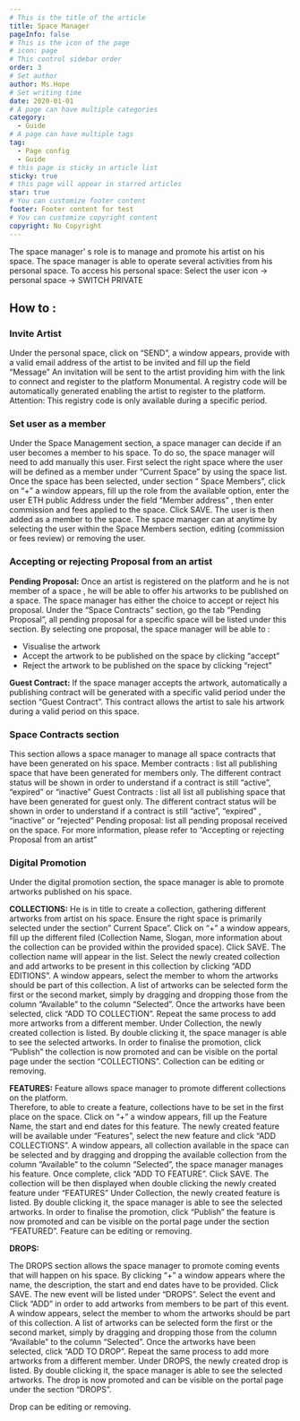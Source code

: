 ```yaml
---
# This is the title of the article
title: Space Manager
pageInfo: false
# This is the icon of the page
# icon: page
# This control sidebar order
order: 3
# Set author
author: Ms.Hope
# Set writing time
date: 2020-01-01
# A page can have multiple categories
category:
  - Guide
# A page can have multiple tags
tag:
  - Page config
  - Guide
# this page is sticky in article list
sticky: true
# this page will appear in starred articles
star: true
# You can customize footer content
footer: Footer content for test
# You can customize copyright content
copyright: No Copyright
---
```

The space manager’ s role is to manage and promote his artist on his space.
The space manager is able to operate several activities from his personal space.
To access his personal space:
Select the user icon -> personal space -> SWITCH PRIVATE

## How to :

### Invite Artist
Under the personal space, click on “SEND”, a window appears, provide with a valid email address of the artist to be invited and fill up the field “Message”
An invitation will be sent to the artist providing him with the link to connect and register to the platform Monumental. A registry code will be automatically generated enabling the artist to register to the platform.
Attention: This registry code is only available during a specific period.

### Set user as a member
Under the Space Management section, a space manager can decide if an user becomes a member to his space. To do so, the space manager will need to add manually this user.
First select the right space where the user will be defined as a member under “Current Space” by using the space list.
Once the space has been selected, under section “ Space Members”, click on “+” a window appears, fill up the role from the available option, enter the user ETH public Address under the field “Member address” , then enter commission and fees applied to the space. 
Click SAVE. The user is then added as a member to the space.
The space manager can at anytime by selecting the user within the Space Members section, editing (commission or fees review) or removing the user.

### Accepting or rejecting Proposal from an artist

**Pending Proposal:**
Once an artist is registered on the platform and he is not member of a space , he will be able to offer his artworks to be published on a space. The space manager has either the choice to accept or reject his proposal.
Under the “Space Contracts” section, go the tab “Pending Proposal”, all pending proposal for a specific space will be listed under this section.
By selecting one proposal, the space manager will be able to :
-	Visualise the artwork
-	Accept the artwork to be published on the space by clicking “accept”
-	Reject the artwork to be published on the space by clicking “reject”

**Guest Contract:**
If the space manager accepts the artwork, automatically a publishing contract will be generated with a specific valid period under the section “Guest Contract”. This contract allows the artist to sale his artwork during a valid period on this space.

### Space Contracts section
This section allows a space manager to manage all space contracts that have been generated on his space.
Member contracts : list all publishing space that have been generated for members only. The different contract status will be shown in order to understand if a contract is still “active”, “expired” or “inactive”
Guest Contracts : list all list all publishing space that have been generated for guest only. The different contract status will be shown in order to understand if a contract is still “active”, “expired” , “inactive” or “rejected”
Pending proposal: list all pending proposal received on the space. For more information, please refer to “Accepting or rejecting Proposal from an artist”

### Digital Promotion
Under the digital promotion section, the space manager is able to promote artworks published on his space. 

**COLLECTIONS:**
He is in title to create a collection, gathering different artworks from artist on his space.
Ensure the right space is primarily selected under the section” Current Space”.
Click on “+” a window appears, fill up the different filed (Collection Name, Slogan, more information about the collection can be provided within the provided space).
Click SAVE. The collection name will appear in the list. Select the newly created collection and add artworks to be present in this collection by clicking “ADD EDITIONS”.
A window appears, select the member to whom the artworks should be part of this collection. A list of artworks can be selected form the first or the second market, simply by dragging and dropping those from the column “Available” to the column “Selected”. 
Once the artworks have been selected, click “ADD TO COLLECTION”.
Repeat the same process to add more artworks from a different member.
Under Collection, the newly created collection is listed. By double clicking it, the space manager is able to see the selected artworks. In order to finalise the promotion, click “Publish” the collection is now promoted and can be visible on the portal page under the section “COLLECTIONS”.
Collection can be editing or removing.

**FEATURES:**
Feature allows space manager to promote different collections on the platform.  
Therefore, to able to create a feature, collections have to be set in the first place on the space.
Click on “+” a window appears, fill up the Feature Name, the start and end dates for this feature.
The newly created feature will be available under “Features”, select the new feature and click “ADD COLLECTIONS”. A window appears, all collection available in the space can be selected and by dragging and dropping the available collection from the column “Available” to the column “Selected”, the space manager manages his feature. Once complete, click “ADD TO FEATURE”.
Click SAVE. The collection will be then displayed when double clicking the newly created feature under “FEATURES”
Under Collection, the newly created feature is listed. By double clicking it, the space manager is able to see the selected artworks. In order to finalise the promotion, click “Publish” the feature is now promoted and can be visible on the portal page under the section “FEATURED”.
Feature can be editing or removing.

**DROPS:**

The DROPS section allows the space manager to promote coming events that will happen on his space.
By clicking “+” a window appears where the name, the description, the start and end dates have to be provided. Click SAVE. The new event will be listed under “DROPS”.
Select the event and Click “ADD” in order to add artworks from members to be part of this event. A window appears, select the member to whom the artworks should be part of this collection. A list of artworks can be selected form the first or the second market, simply by dragging and dropping those from the column “Available” to the column “Selected”. 
Once the artworks have been selected, click “ADD TO DROP”.
Repeat the same process to add more artworks from a different member.
Under DROPS, the newly created drop is listed. By double clicking it, the space manager is able to see the selected artworks. The drop is now promoted and can be visible on the portal page under the section “DROPS”.

Drop can be editing or removing.
